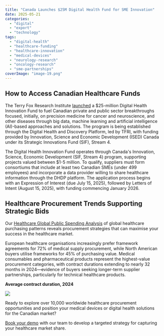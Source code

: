 ```yaml
---
title: "Canada Launches $25M Digital Health Fund for SME Innovation"
date: 2025-05-21
categories: 
  - "digital"
  - "export"
  - "technology"
tags: 
  - "digital-health"
  - "healthcare-funding"
  - "healthcare-innovation"
  - "medical-devices"
  - "neurology-research"
  - "oncology-research"
  - "sme-partnerships"
coverImage: "image-19.png"
---
```


## How to Access Canadian Healthcare Funds

The Terry Fox Research Institute [launched](https://www.dhdp.ca/updates/news-item/terry-fox-research-institute-launches-25-million-digital-health-innovation-fund-to-fuel-private--and-public-sector-approaches-for-ai-machine-learning-and-big-data-initially-focused-on-precision-medicine-for-cancer-and-neuroscience) a $25-million Digital Health Innovation Fund to fuel Canadian private and public sector breakthroughs focused, initially, on precision medicine for cancer and neuroscience, and other diseases through big data, machine learning and artificial intelligence (AI)-based approaches and solutions. The program is being established through the Digital Health and Discovery Platform, led by TFRI, with funding provided by Innovation, Science and Economic Development (ISED) Canada under its Strategic Innovations Fund (SIF), Stream 4.

The Digital Health Innovation Fund operates through Canada's Innovation, Science, Economic Development (SIF, Stream 4) program, supporting projects valued between $1-5 million. To qualify, suppliers must form consortiums that include at least two Canadian SMEs (under 499 employees) and incorporate a data provider willing to share healthcare information through the DHDP platform. The application process begins with an Expression of Interest (due July 15, 2025), followed by Letters of Intent (August 15, 2025), with funding commencing January 2026.

## Healthcare Procurement Trends Supporting Strategic Bids

Our [Healthcare Global Public Spending Analysis](https://www.openopps.com/global-healthcare-analysis-2025/#elementor-toc__heading-anchor-43) of global healthcare purchasing patterns reveals procurement strategies that can maximise your success in the healthcare market.

European healthcare organisations increasingly prefer framework agreements for 72% of medical supply procurement, while North American buyers utilise frameworks for 45% of purchasing value. Medical consumables and pharmaceutical products represent the highest-value procurement categories, with contract durations extending to nearly 32 months in 2024—evidence of buyers seeking longer-term supplier partnerships, particularly for technical healthcare products.

**Average contract duration, 2024**

![](images/Average-contract-duration-2024.png)

Ready to explore over 10,000 worldwide healthcare procurement opportunities and position your medical devices or digital health solutions for the Canadian market?

[Book your demo](https://www.openopps.com/book-a-call-for-the-best-chance-to-win-bids/) with our team to develop a targeted strategy for capturing your healthcare market share.
